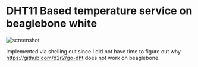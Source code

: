 # DHT11 Based temperature service on beaglebone white

![screenshot](https://raw.githubusercontent.com/Gonzih/temperature-service/master/screnshot.jpg)

Implemented via shelling out since I did not have time to figure out why https://github.com/d2r2/go-dht does not work on beaglebone.
